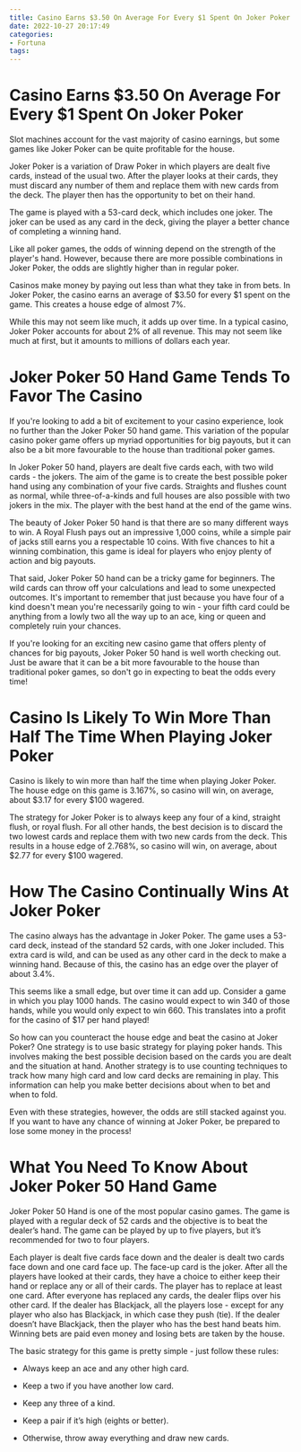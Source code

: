 ```yaml
---
title: Casino Earns $3.50 On Average For Every $1 Spent On Joker Poker
date: 2022-10-27 20:17:49
categories:
- Fortuna
tags:
---
```



#  Casino Earns $3.50 On Average For Every $1 Spent On Joker Poker

Slot machines account for the vast majority of casino earnings, but some games like Joker Poker can be quite profitable for the house.

Joker Poker is a variation of Draw Poker in which players are dealt five cards, instead of the usual two. After the player looks at their cards, they must discard any number of them and replace them with new cards from the deck. The player then has the opportunity to bet on their hand.

The game is played with a 53-card deck, which includes one joker. The joker can be used as any card in the deck, giving the player a better chance of completing a winning hand.

Like all poker games, the odds of winning depend on the strength of the player's hand. However, because there are more possible combinations in Joker Poker, the odds are slightly higher than in regular poker.

Casinos make money by paying out less than what they take in from bets. In Joker Poker, the casino earns an average of $3.50 for every $1 spent on the game. This creates a house edge of almost 7%.

While this may not seem like much, it adds up over time. In a typical casino, Joker Poker accounts for about 2% of all revenue. This may not seem like much at first, but it amounts to millions of dollars each year.

#  Joker Poker 50 Hand Game Tends To Favor The Casino

If you're looking to add a bit of excitement to your casino experience, look no further than the Joker Poker 50 hand game. This variation of the popular casino poker game offers up myriad opportunities for big payouts, but it can also be a bit more favourable to the house than traditional poker games.

In Joker Poker 50 hand, players are dealt five cards each, with two wild cards - the jokers. The aim of the game is to create the best possible poker hand using any combination of your five cards. Straights and flushes count as normal, while three-of-a-kinds and full houses are also possible with two jokers in the mix. The player with the best hand at the end of the game wins.

The beauty of Joker Poker 50 hand is that there are so many different ways to win. A Royal Flush pays out an impressive 1,000 coins, while a simple pair of jacks still earns you a respectable 10 coins. With five chances to hit a winning combination, this game is ideal for players who enjoy plenty of action and big payouts.

That said, Joker Poker 50 hand can be a tricky game for beginners. The wild cards can throw off your calculations and lead to some unexpected outcomes. It's important to remember that just because you have four of a kind doesn't mean you're necessarily going to win - your fifth card could be anything from a lowly two all the way up to an ace, king or queen and completely ruin your chances.

If you're looking for an exciting new casino game that offers plenty of chances for big payouts, Joker Poker 50 hand is well worth checking out. Just be aware that it can be a bit more favourable to the house than traditional poker games, so don't go in expecting to beat the odds every time!

#  Casino Is Likely To Win More Than Half The Time When Playing Joker Poker

Casino is likely to win more than half the time when playing Joker Poker. The house edge on this game is 3.167%, so casino will win, on average, about $3.17 for every $100 wagered.

The strategy for Joker Poker is to always keep any four of a kind, straight flush, or royal flush. For all other hands, the best decision is to discard the two lowest cards and replace them with two new cards from the deck. This results in a house edge of 2.768%, so casino will win, on average, about $2.77 for every $100 wagered.

#  How The Casino Continually Wins At Joker Poker

The casino always has the advantage in Joker Poker. The game uses a 53-card deck, instead of the standard 52 cards, with one Joker included. This extra card is wild, and can be used as any other card in the deck to make a winning hand. Because of this, the casino has an edge over the player of about 3.4%.

This seems like a small edge, but over time it can add up. Consider a game in which you play 1000 hands. The casino would expect to win 340 of those hands, while you would only expect to win 660. This translates into a profit for the casino of $17 per hand played!

So how can you counteract the house edge and beat the casino at Joker Poker? One strategy is to use basic strategy for playing poker hands. This involves making the best possible decision based on the cards you are dealt and the situation at hand. Another strategy is to use counting techniques to track how many high card and low card decks are remaining in play. This information can help you make better decisions about when to bet and when to fold.

Even with these strategies, however, the odds are still stacked against you. If you want to have any chance of winning at Joker Poker, be prepared to lose some money in the process!

#  What You Need To Know About Joker Poker 50 Hand Game

Joker Poker 50 Hand is one of the most popular casino games. The game is played with a regular deck of 52 cards and the objective is to beat the dealer’s hand. The game can be played by up to five players, but it’s recommended for two to four players.

Each player is dealt five cards face down and the dealer is dealt two cards face down and one card face up. The face-up card is the joker. After all the players have looked at their cards, they have a choice to either keep their hand or replace any or all of their cards. The player has to replace at least one card. After everyone has replaced any cards, the dealer flips over his other card. If the dealer has Blackjack, all the players lose - except for any player who also has Blackjack, in which case they push (tie). If the dealer doesn’t have Blackjack, then the player who has the best hand beats him. Winning bets are paid even money and losing bets are taken by the house.

The basic strategy for this game is pretty simple - just follow these rules:

* Always keep an ace and any other high card.

* Keep a two if you have another low card.

* Keep any three of a kind.

* Keep a pair if it’s high (eights or better).

* Otherwise, throw away everything and draw new cards.